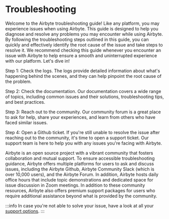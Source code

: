 # Troubleshooting

Welcome to the Airbyte troubleshooting guide! Like any platform, you may experience issues when using Airbyte. This guide is designed to help you diagnose and resolve any problems you may encounter while using Airbyte. By following the troubleshooting steps outlined in this guide, you can quickly and effectively identify the root cause of the issue and take steps to resolve it. We recommend checking this guide whenever you encounter an issue with Airbyte to help ensure a smooth and uninterrupted experience with our platform. Let's dive in!

Step 1: Check the logs. The logs provide detailed information about what's happening behind the scenes, and they can help pinpoint the root cause of the problem.

Step 2: Check the documentation. Our documentation covers a wide range of topics, including common issues and their solutions, troubleshooting tips, and best practices.

Step 3: Reach out to the community. Our community forum is a great place to ask for help, share your experiences, and learn from others who have faced similar issues.

Step 4: Open a Github ticket. If you're still unable to resolve the issue after reaching out to the community, it's time to open a support ticket. Our support team is here to help you with any issues you're facing with Airbyte.

Airbyte is an open source project with a vibrant community that fosters collaboration and mutual support. To ensure accessible troubleshooting guidance, Airbyte offers multiple platforms for users to ask and discuss issues, including the Airbyte Github, Airbyte Community Slack (which is over 10,000 users), and the Airbyte Forum. In addition, Airbyte hosts daily office hours that include topic demonstrations and dedicated space for issue discussion in Zoom meetings. In addition to these community resources, Airbyte also offers premium support packages for users who require additional assistance beyond what is provided by the community. 

:::info
In case you're not able to solve your issue, have a look at all your [support options](./community/airbyte-support).
:::